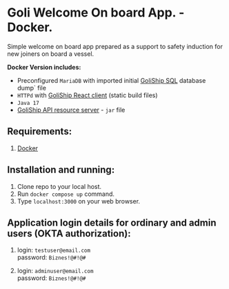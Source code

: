 # Goli Welcome On board App. - Docker.

Simple welcome on board app prepared as a support to safety induction for new joiners on board a vessel. 

**Docker Version includes:**
- Preconfigured `MariaDB` with imported initial [GoliShip SQL]() database dump` file
- `HTTPd` with [GoliShip React client]() (static build files)
- `Java 17`
- [GoliShip API resource server]() - `jar` file

**Requirements:**
---

1. [Docker](https://docs.docker.com/get-docker/) 
   
**Installation and running:**
---

1. Clone repo to your local host.
2. Run `docker compose up` command.
3. Type `localhost:3000` on your web browser.

**Application login details for ordinary and admin users (OKTA authorization):**
---

1. login: `testuser@email.com`<br>
   password: `Biznes!@#!@#`

2. login: `adminuser@email.com`<br>
   password: `Biznes!@#!@#`
   

